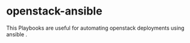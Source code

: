 # openstack-ansible


This Playbooks are useful for automating openstack deployments using ansible .
   

